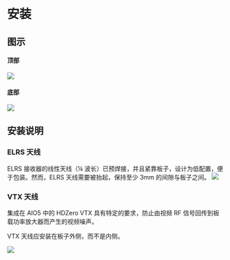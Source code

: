 # 安装

## 图示

#### 顶部

<img src="/aio15media/image1.png" id="image1">

#### 底部

<img src="/aio15media/image2.png" id="image2">

## 安装说明

### ELRS 天线

ELRS 接收器的线性天线（¼ 波长）已预焊接，并且紧靠板子，设计为低配置，便于包装。然而，ELRS 天线需要被抬起，保持至少 3mm 的间隙与板子之间。
<img src="/aio15media/image4.png" id="image4">

### VTX 天线

集成在 AIO5 中的 HDZero VTX 具有特定的要求，防止由视频 RF 信号回传到板载功率放大器而产生的视频噪声。

VTX 天线应安装在板子外侧，而不是内侧。

<img src="/aio15media/image5.png" id="image6">
